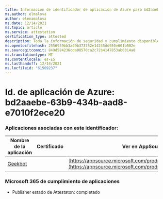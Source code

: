 ```yaml
---
title: Información de identificador de aplicación de Azure para bd2aaebe-63b9-434b-aad8-e7010f2ece20
ms.author: elmalova
author: elenamalova
ms.date: 12/14/2021
ms.topic: article
ms.service: attestation
certification_type: attested
description: Toda la información de seguridad y cumplimiento disponible para bd2aaebe-63b9-434b-aad8-e7010f2ece20.
ms.openlocfilehash: 2556939bb3a49b373782e14245dd950e601b502e
ms.sourcegitcommit: 849d584236cda08570ca2c72b4147853ab0314a8
ms.translationtype: MT
ms.contentlocale: es-ES
ms.lasthandoff: 12/14/2021
ms.locfileid: "61509237"
---
```

# <a name="azure-app-id-bd2aaebe-63b9-434b-aad8-e7010f2ece20"></a>Id. de aplicación de Azure: bd2aaebe-63b9-434b-aad8-e7010f2ece20


### <a name="apps-associated-with-this-id"></a>Aplicaciones asociadas con este identificador:
| **Nombre de la aplicación** | **Certificado** | **Ver en AppSource** |
|--------------|---------------|-----------------------|
| [Geekbot](https://docs.microsoft.com/microsoft-365-app-certification/forward/WA200003224) |  | [https://appsource.microsoft.com/product/office/WA200003224](https://appsource.microsoft.com/product/office/WA200003224) |

### <a name="microsoft-365-app-compliance-status"></a>Microsoft 365 de cumplimiento de aplicaciones
- Publisher estado de Attestaton: completado
